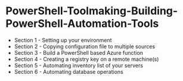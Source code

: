 # PowerShell-Toolmaking-Building-PowerShell-Automation-Tools

* Section 1 - Setting up your environment
* Section 2 - Copying configuration file to multiple sources
* Section 3 - Build a PowerShell based Azure function
* Section 4 - Creating a registry key on a remote machine(s)
* Section 5 - Automating inventory list of your servers
* Section 6 - Automating database operations